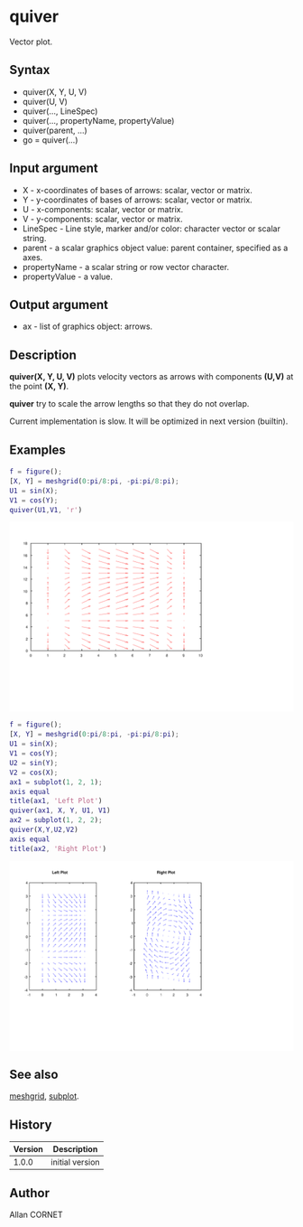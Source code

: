 # quiver

Vector plot.

## Syntax

- quiver(X, Y, U, V)
- quiver(U, V)
- quiver(..., LineSpec)
- quiver(..., propertyName, propertyValue)
- quiver(parent, ...)
- go = quiver(...)

## Input argument

- X - x-coordinates of bases of arrows: scalar, vector or matrix.
- Y - y-coordinates of bases of arrows: scalar, vector or matrix.
- U - x-components: scalar, vector or matrix.
- V - y-components: scalar, vector or matrix.
- LineSpec - Line style, marker and/or color: character vector or scalar string.
- parent - a scalar graphics object value: parent container, specified as a axes.
- propertyName - a scalar string or row vector character.
- propertyValue - a value.

## Output argument

- ax - list of graphics object: arrows.

## Description

  <p><b>quiver(X, Y, U, V)</b> plots velocity vectors as arrows with components <b>(U,V)</b> at the point <b>(X, Y)</b>.</p>
  <p><b>quiver</b> try to scale the arrow lengths so that they do not overlap.</p>
  <p>Current implementation is slow. It will be optimized in next version (builtin).</p>

## Examples

```matlab
f = figure();
[X, Y] = meshgrid(0:pi/8:pi, -pi:pi/8:pi);
U1 = sin(X);
V1 = cos(Y);
quiver(U1,V1, 'r')
```

<img src="quiver_1_15CC7211.svg" align="middle"/>

```matlab
f = figure();
[X, Y] = meshgrid(0:pi/8:pi, -pi:pi/8:pi);
U1 = sin(X);
V1 = cos(Y);
U2 = sin(Y);
V2 = cos(X);
ax1 = subplot(1, 2, 1);
axis equal
title(ax1, 'Left Plot')
quiver(ax1, X, Y, U1, V1)
ax2 = subplot(1, 2, 2);
quiver(X,Y,U2,V2)
axis equal
title(ax2, 'Right Plot')
```

<img src="quiver_2_A6CE0189.svg" align="middle"/>

## See also

[meshgrid](meshgrid.html), [subplot](subplot.md).

## History

| Version | Description     |
| ------- | --------------- |
| 1.0.0   | initial version |

## Author

Allan CORNET
